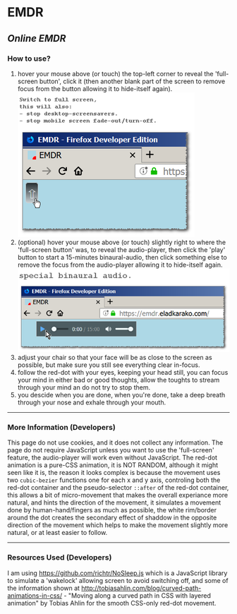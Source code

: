 <h1>EMDR</h1>
<h2><em>Online EMDR</em></h2>

<h3>How to use?</h3>
<ol>
<li>
hover your mouse above (or touch) the top-left corner to reveal the 'full-screen button', click it (then another blank part of the screen to remove focus from the button allowing it to hide-itself again).
<br/>
<img src="resources/full_screen_button.png" />
</li>
<li>
(optional) hover your mouse above (or touch) slightly right to where the 'full-screen button' was, to reveal the audio-player, then click the 'play' button to start a 15-minutes binaural-audio, then click something else to remove the focus from the audio-player allowing it to hide-itself again.
<br/>
<img src="resources/audio_player.png" />
</li>
<li>
adjust your chair so that your face will be as close to the screen as possible, but make sure you still see everything clear in-focus.
</li>
<li>
follow the red-dot with your eyes, keeping your head still, you can focus your mind in either bad or good thoughts, allow the toughts to stream through your mind an do not try to stop them.
</li>
<li>
you descide when you are done, when you're done, take a deep breath through your nose and exhale through your mouth.
</li>
</ol>

<hr/>

<h3>More Information (Developers)</h3>

This page do not use cookies, and it does not collect any information.
The page do not require JavaScript unless you want to use the 'full-screen' feature, the audio-player will work even without JavaScript.
The red-dot animation is a pure-CSS animation, it is NOT RANDOM, although it might seen like it is, the reason it looks complex is because the movement uses two <code>cubic-bezier</code> functions one for each x and y axis, controling both the red-dot container and the pseudo-selector <code>::after</code> of the red-dot container, this allows a bit of micro-movement that makes the overall experiance more natural, and hints the direction of the movement, it simulates a movement done by human-hand/fingers as much as possible, the white rim/border around the dot creates the secondary effect of shaddow in the opposite direction of the movement which helps to make the movement slightly more natural, or at least easier to follow.

<hr/>

<h3>Resources Used (Developers)</h3>

I am using https://github.com/richtr/NoSleep.js which is a JavaScript library to simulate a 'wakelock' allowing screen to avoid switching off, and some of the information shown at  http://tobiasahlin.com/blog/curved-path-animations-in-css/ - "Moving along a curved path in CSS with layered animation" by Tobias Ahlin for the smooth CSS-only red-dot movement.